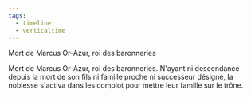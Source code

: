 ```yaml
---
tags:
  - timeline
  - verticaltime
---
```

<span 
	  class='ob-timelines' 
	  data-date='62-00-00-00' 
	  data-title=' Mort de Marcus Or-Azur [62]' 
	  data-class='orange' 
	  data-img = 'Timeline Example/Timeline_2.jpg' 
	  data-type='range' 
	  data-end='62-00-00-00'> 
	  Mort de Marcus Or-Azur, roi des baronneries
	  </span>

Mort de Marcus Or-Azur, roi des baronneries. N'ayant ni descendance depuis la mort de son fils ni famille proche ni successeur désigné, la noblesse s'activa dans les complot pour mettre leur famille sur le trône.